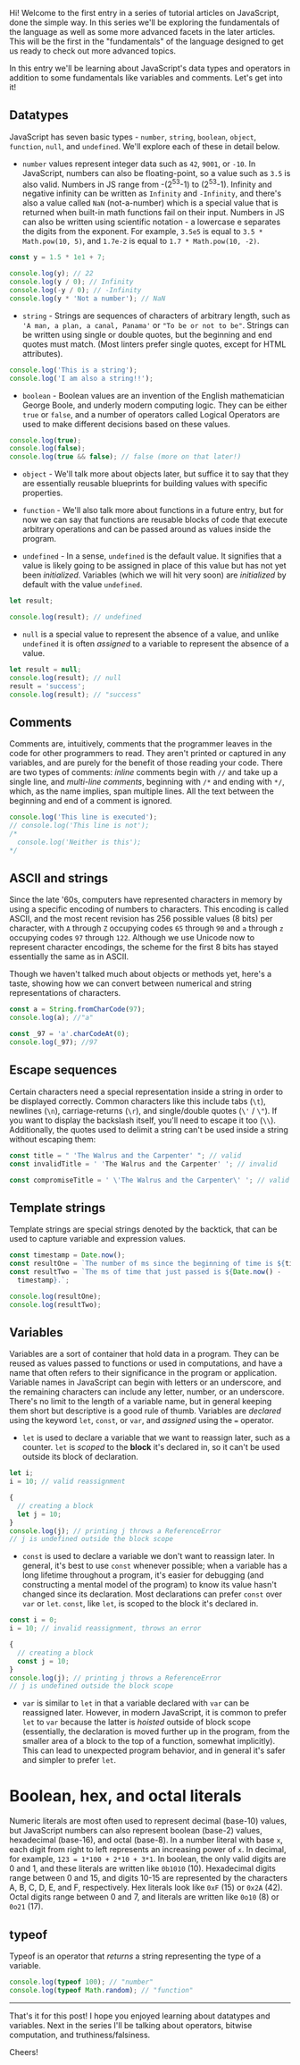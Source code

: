 Hi! Welcome to the first entry in a series of tutorial articles on JavaScript, done the simple way. In this series we'll be exploring the fundamentals of the language as well as some more advanced facets in the later articles. This will be the first in the "fundamentals" of the language designed to get us ready to check out more advanced topics.

In this entry we'll be learning about JavaScript's data types and operators in addition to some fundamentals like variables and comments. Let's get into it!

## Datatypes

JavaScript has seven basic types - `number`, `string`, `boolean`, `object`, `function`, `null`, and `undefined`. We'll explore each of these in detail below.

- `number` values represent integer data such as `42`, `9001`, or `-10`. In JavaScript, numbers can also be floating-point, so a value such as `3.5` is also valid. Numbers in JS range from -(2<sup>53</sup>-1) to (2<sup>53</sup>-1). Infinity and negative infinity can be written as `Infinity` and `-Infinity`, and there's also a value called `NaN` (not-a-number) which is a special value that is returned when built-in math functions fail on their input. Numbers in JS can also be written using scientific notation - a lowercase e separates the digits from the exponent. For example, `3.5e5` is equal to `3.5 * Math.pow(10, 5)`, and `1.7e-2` is equal to `1.7 * Math.pow(10, -2)`.

```javascript
const y = 1.5 * 1e1 + 7;

console.log(y); // 22
console.log(y / 0); // Infinity
console.log(-y / 0); // -Infinity
console.log(y * 'Not a number'); // NaN
```

- `string` - Strings are sequences of characters of arbitrary length, such as `'A man, a plan, a canal, Panama'` or `"To be or not to be"`. Strings can be written using single or double quotes, but the beginning and end quotes must match. (Most linters prefer single quotes, except for HTML attributes).

```javascript
console.log('This is a string');
console.log('I am also a string!!');
```

- `boolean` - Boolean values are an invention of the English mathematician George Boole, and underly modern computing logic. They can be either `true` or `false`, and a number of operators called Logical Operators are used to make different decisions based on these values.

```javascript
console.log(true);
console.log(false);
console.log(true && false); // false (more on that later!)
```

- `object` - We'll talk more about objects later, but suffice it to say that they are essentially reusable blueprints for building values with specific properties.

- `function` - We'll also talk more about functions in a future entry, but for now we can say that functions are reusable blocks of code that execute arbitrary operations and can be passed around as values inside the program.

- `undefined` - In a sense, `undefined` is the default value. It signifies that a value is likely going to be assigned in place of this value but has not yet been _initialized_. Variables (which we will hit very soon) are _initialized_ by default with the value `undefined`.

```javascript
let result;

console.log(result); // undefined
```

- `null` is a special value to represent the absence of a value, and unlike `undefined` it is often _assigned_ to a variable to represent the absence of a value.

```javascript
let result = null;
console.log(result); // null
result = 'success';
console.log(result); // "success"
```

## Comments

Comments are, intuitively, comments that the programmer leaves in the code for other programmers to read. They aren't printed or captured in any variables, and are purely for the benefit of those reading your code. There are two types of comments: _inline_ comments begin with `//` and take up a single line, and _multi-line comments_, beginning with `/*` and ending with `*/`, which, as the name implies, span multiple lines. All the text between the beginning and end of a comment is ignored.

```javascript
console.log('This line is executed');
// console.log('This line is not');
/*
  console.log('Neither is this');
*/
```

## ASCII and strings

Since the late '60s, computers have represented characters in memory by using a specific encoding of numbers to characters. This encoding is called ASCII, and the most recent revision has 256 possible values (8 bits) per character, with `A` through `Z` occupying codes `65` through `90` and `a` through `z` occupying codes `97` through `122`. Although we use Unicode now to represent character encodings, the scheme for the first 8 bits has stayed essentially the same as in ASCII.

Though we haven't talked much about objects or methods yet, here's a taste, showing how we can convert between numerical and string representations of characters.

```javascript
const a = String.fromCharCode(97);
console.log(a); //"a"

const _97 = 'a'.charCodeAt(0);
console.log(_97); //97
```

## Escape sequences

Certain characters need a special representation inside a string in order to be displayed correctly. Common characters like this include tabs (`\t`), newlines (`\n`), carriage-returns (`\r`), and single/double quotes (`\'` / `\"`). If you want to display the backslash itself, you'll need to escape it too (`\\`). Additionally, the quotes used to delimit a string can't be used inside a string without escaping them:

```javascript
const title = " 'The Walrus and the Carpenter' "; // valid
const invalidTitle = ' 'The Walrus and the Carpenter' '; // invalid

const compromiseTitle = ' \'The Walrus and the Carpenter\' '; // valid
```

## Template strings

Template strings are special strings denoted by the backtick, that can be used to capture variable and expression values.

```javascript
const timestamp = Date.now();
const resultOne = `The number of ms since the beginning of time is ${timestamp}.`;
const resultTwo = `The ms of time that just passed is ${Date.now() -
  timestamp}.`;

console.log(resultOne);
console.log(resultTwo);
```

## Variables

Variables are a sort of container that hold data in a program. They can be reused as values passed to functions or used in computations, and have a name that often refers to their significance in the program or application. Variable names in JavaScript can begin with letters or an underscore, and the remaining characters can include any letter, number, or an underscore. There's no limit to the length of a variable name, but in general keeping them short but descriptive is a good rule of thumb. Variables are _declared_ using the keyword `let`, `const`, or `var`, and _assigned_ using the `=` operator.

- `let` is used to declare a variable that we want to reassign later, such as a counter. `let` is _scoped_ to the **block** it's declared in, so it can't be used outside its block of declaration.

```javascript
let i;
i = 10; // valid reassignment

{
  // creating a block
  let j = 10;
}
console.log(j); // printing j throws a ReferenceError
// j is undefined outside the block scope
```

- `const` is used to declare a variable we don't want to reassign later. In general, it's best to use `const` whenever possible; when a variable has a long lifetime throughout a program, it's easier for debugging (and constructing a mental model of the program) to know its value hasn't changed since its declaration. Most declarations can prefer `const` over `var` or `let`. `const`, like `let`, is scoped to the block it's declared in.

```javascript
const i = 0;
i = 10; // invalid reassignment, throws an error

{
  // creating a block
  const j = 10;
}
console.log(j); // printing j throws a ReferenceError
// j is undefined outside the block scope
```

- `var` is similar to `let` in that a variable declared with `var` can be reassigned later. However, in modern JavaScript, it is common to prefer `let` to `var` because the latter is _hoisted_ outside of block scope (essentially, the declaration is moved further up in the program, from the smaller area of a block to the top of a function, somewhat implicitly). This can lead to unexpected program behavior, and in general it's safer and simpler to prefer `let`.

# Boolean, hex, and octal literals

Numeric literals are most often used to represent decimal (base-10) values, but JavaScript numbers can also represent boolean (base-2) values, hexadecimal (base-16), and octal (base-8). In a number literal with base `x`, each digit from right to left represents an increasing power of `x`. In decimal, for example, `123 = 1*100 + 2*10 + 3*1`. In boolean, the only valid digits are 0 and 1, and these literals are written like `0b1010` (10). Hexadecimal digits range between 0 and 15, and digits 10-15 are represented by the characters A, B, C, D, E, and F, respectively. Hex literals look like `0xF` (15) or `0x2A` (42). Octal digits range between 0 and 7, and literals are written like `0o10` (8) or `0o21` (17).

## typeof

Typeof is an operator that _returns_ a string representing the type of a variable.

```javascript
console.log(typeof 100); // "number"
console.log(typeof Math.random); // "function"
```

---

That's it for this post! I hope you enjoyed learning about datatypes and variables. Next in the series I'll be talking about operators, bitwise computation, and truthiness/falsiness.

Cheers!
